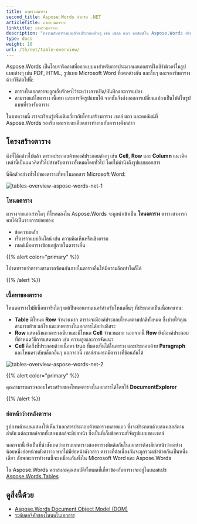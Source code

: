 ```yaml
---
title: ภาพรวมตาราง
second_title: Aspose.Words สำหรับ .NET
articleTitle: ภาพรวมตาราง
linktitle: ภาพรวมตาราง
description: "ทำงานกับตารางและส่วนประกอบต่างๆ เช่น เซลล์ แถว คอลัมน์ใน Aspose.Words สำหรับ .NET วิธีทำงานกับตารางใน C#"
type: docs
weight: 10
url: /th/net/table-overview/
---
```


Aspose.Words เป็นไลบรารีคลาสที่ออกแบบมาสำหรับการประมวลผลเอกสารฝั่งเซิร์ฟเวอร์ในรูปแบบต่างๆ เช่น PDF, HTML, รูปแบบ Microsoft Word ที่แตกต่างกัน และอื่นๆ และรองรับตารางด้วยวิธีต่อไปนี้:

* ตารางในเอกสารจะถูกเก็บรักษาไว้ระหว่างการเปิด/บันทึกและการแปลง
* สามารถแก้ไขตาราง เนื้อหา และการจัดรูปแบบได้ จากนั้นจึงส่งออกการเปลี่ยนแปลงเป็นไฟล์ในรูปแบบที่รองรับตาราง

ในบทความนี้ เราจะเรียนรู้เพิ่มเติมเกี่ยวกับโครงสร้างตาราง เซลล์ แถว และคอลัมน์ที่ Aspose.Words รองรับ และรายละเอียดการทำงานกับตารางดังกล่าว

## โครงสร้างตาราง

ดังที่ได้กล่าวไปแล้ว ตารางประกอบด้วยองค์ประกอบต่างๆ เช่น **Cell**, **Row** และ **Column** แนวคิดเหล่านี้เป็นแนวคิดทั่วไปสำหรับตารางทั้งหมดโดยทั่วไป โดยไม่คำนึงถึงรูปแบบเอกสาร

นี่คือตัวอย่างทั่วไปของตารางที่พบในเอกสาร Microsoft Word:

![tables-overview-aspose-words-net-1](/words/net/table-overview/tables-overview-1.png)

### โหนดตาราง

ตารางจากเอกสารใดๆ ที่โหลดลงใน Aspose.Words จะถูกนำเข้าเป็น **โหนดตาราง** ตารางสามารถพบได้เป็นรายการย่อยของ:

- ข้อความหลัก
- เรื่องราวแบบอินไลน์ เช่น ความคิดเห็นหรือเชิงอรรถ
- เซลล์เมื่อตารางซ้อนอยู่ภายในตารางอื่น

{{% alert color="primary" %}}

โปรดทราบว่าตารางสามารถซ้อนกันภายในตารางอื่นให้มีความลึกเท่าใดก็ได้

{{% /alert %}}

### เนื้อหาของตาราง

โหนดตารางไม่มีเนื้อหาจริงใดๆ แต่เป็นคอนเทนเนอร์สำหรับโหนดอื่นๆ ที่ประกอบเป็นเนื้อหาแทน:

- **Table** มีโหนด **Row** จำนวนมาก ตารางจะมีองค์ประกอบโหนดตามปกติทั้งหมด ซึ่งช่วยให้คุณสามารถย้าย แก้ไข และลบตารางในเอกสารได้อย่างอิสระ
- **Row** แสดงถึงแถวตารางเดียวและมีโหนด **Cell** จำนวนมาก นอกจากนี้ **Row** ยังมีองค์ประกอบที่กำหนดวิธีการแสดงแถว เช่น ความสูงและการจัดแนว
- **Cell** คือสิ่งที่ประกอบด้วยเนื้อหา true ที่มองเห็นได้ในตาราง และประกอบด้วย **Paragraph** และโหนดระดับบล็อกอื่นๆ นอกจากนี้ เซลล์สามารถมีตารางที่ซ้อนกันได้

![tables-overview-aspose-words-net-2](/words/net/table-overview/tables-overview-2.png)

{{% alert color="primary" %}}

คุณสามารถตรวจสอบโครงสร้างของโหนดตารางในเอกสารได้โดยใช้ **DocumentExplorer**

{{% /alert %}}

### ย่อหน้าว่างหลังตาราง

รูปภาพด้านบนแสดงให้เห็นว่าเอกสารประกอบด้วยตารางหลายแถว ซึ่งจะประกอบด้วยสองเซลล์ตามลำดับ แต่ละเซลล์จากทั้งสองเซลล์จะมีย่อหน้า ซึ่งเป็นที่เก็บข้อความที่จัดรูปแบบของเซลล์

นอกจากนี้ ยังเป็นที่น่าสังเกตว่าการแยกตารางสองตารางติดต่อกันในเอกสารต้องมีย่อหน้าว่างอย่างน้อยหนึ่งย่อหน้าหลังตาราง หากไม่มีย่อหน้าดังกล่าว ตารางที่ต่อเนื่องกันจะถูกรวมเข้าด้วยกันเป็นหนึ่งเดียว ลักษณะการทำงานนี้จะเหมือนกันทั้งใน Microsoft Word และ Aspose.Words

ใน Aspose.Words คลาสและคุณสมบัติทั้งหมดที่เกี่ยวข้องกับตารางจะอยู่ในเนมสเปซ [Aspose.Words.Tables](https://reference.aspose.com/words/net/aspose.words.tables/)

## ดูสิ่งนี้ด้วย

* [Aspose.Words Document Object Model (DOM)](/words/th/net/aspose-words-document-object-model/)
* [ระดับลอจิคัลของโหนดในเอกสาร](/words/th/net/logical-levels-of-nodes-in-a-document/)